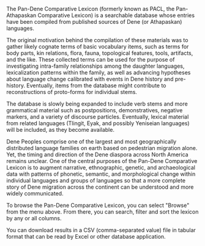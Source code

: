 The Pan-Dene Comparative Lexicon (formerly known as PACL, the Pan-Athapaskan Comparative Lexicon) is a searchable database whose entries have been compiled from published sources of Dene (or Athapaskan) languages.

The original motivation behind the compilation of these materials was to gather likely cognate terms of basic vocabulary items, such as terms for body parts, kin relations, flora, fauna, topological features, tools, artifacts, and the like. These collected terms can be used for the purpose of investigating intra-family relationships among the daughter languages, lexicalization patterns within the family, as well as advancing hypotheses about language change calibrated with events in Dene history and pre-history. Eventually, items from the database might contribute to reconstructions of proto-forms for individual stems.

The database is slowly being expanded to include verb stems and more grammatical material such as postpositions, demonstratives, negative markers, and a variety of discourse particles. Eventually, lexical material from related languages (Tlingit, Eyak, and possibly Yeniseian languages) will be included, as they become available.

Dene Peoples comprise one of the largest and most geographically distributed language families on earth based on pedestrian migration alone. Yet, the timing and direction of the Dene diaspora across North America remains unclear. One of the central purposes of the Pan-Dene Comparative Lexicon is to augment narrative, ethnographic, genetic, and archaeological data with patterns of phonetic, semantic, and morphological change within individual languages and groups of languages so that a more complete story of Dene migration across the continent can be understood and more widely communicated.

To browse the Pan-Dene Comparative Lexicon, you can select "Browse" from the menu above. From there, you can search, filter and sort the lexicon by any or all columns.

You can download results in a CSV (comma-separated value) file in tabular format that can be read by Excel or other database application.
